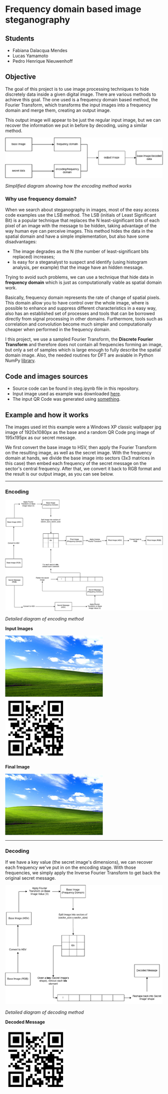 # Frequency domain based image steganography

## Students

- Fabiana Dalacqua Mendes
- Lucas Yamamoto
- Pedro Henrique Nieuwenhoff

## Objective

The goal of this project is to use image processing techniques to hide discretely data inside a given digital image. There are various methods to achieve this goal. The one used is a frequency domain based method, the Fourier Transform, which transforms the input images into a frequency domain and merge them, creating an output image.

This output image will appear to be just the regular input image, but we can recover the information we put in before by decoding, using a similar method.

![Steganography Simplified Diagram](./diagrams/diagram_simplified.png)

*Simplified diagram showing how the encoding method works*

### Why use frequency domain?

When we search about steganography in images, most of the easy access code examples use the LSB method. The LSB (initials of Least Significant Bit) is a popular technique that replaces the N least-significant bits of each pixel of an image with the message to be hidden, taking advantage of the way human eye can perceive images. This method hides the data in the spatial domain and have a simple implementation, but also have some disadvantages:

- The image degrades as the N (the number of least-significant bits replaced) increases;
- Is easy for a steganalyst to suspect and identify (using histogram analysis, per example) that the image have an hidden message.

Trying to avoid such problems, we can use a technique that hide data in **frequency domain** which is just as computationally viable as spatial domain work.

Basically, frequency domain represents the rate of change of spatial pixels. This domain allow you to have control over the whole image, where is possible to enhance and suppress different characteristics in a easy way, also has an established set of processes and tools that can be borrowed directly from signal processing in other domains. Furthermore, tools such as correlation and convolution become much simpler and computationally cheaper when performed in the frequency domain.

I this project, we use a sampled Fourier Transform, the **Discrete Fourier Transform** and therefore does not contain all frequencies forming an image, but only a set of samples which is large enough to fully describe the spatial domain image. Also, the needed routines for DFT are avaiable in Python NumPy [library](https://numpy.org/doc/stable/reference/routines.fft.html).

## Code and images sources

- Source code can be found in steg.ipynb file in this repository.
- Input image used as example was downloaded [here](https://wallpapercave.com/w/wp2754860).
- The input QR Code was generated using [something](http://google.com).

## Example and how it works

The images used int this example were a Windows XP classic wallpaper jpg image of 1920x1080px as the base and a random QR Code png image of 195x195px as our secret message.

We first convert the base image to HSV, then apply the Fourier Transform on the resulting image, as well as the secret image. With the frequency domain at hands, we divide the base image into sectors (3x3 matrices in this case) then embed each frequency of the secret message on the sector's central frequency. After that, we convert it back to RGB format and the result is our output image, as you can see below.

---

### Encoding

![Encoding Method Diagram](./diagrams/diagram_encoding.png)

*Detailed diagram of encoding method*

**Input Images**

<p float="left">
  <img src="https://github.com/npdr/steganography-fp/blob/main/images/input_windows.jpg" height="195">
  <img src="https://github.com/npdr/steganography-fp/blob/main/images/input_qr.png">
<p>

**Final Image**
  
<img src="https://github.com/npdr/steganography-fp/blob/main/images/output_encoded.png" height="195">

---

### Decoding

If we have a key value (the secret image's dimensions), we can recover each frequency we've put in on the encoding stage. With those frequencies, we simply apply the Inverse Fourier Transform to get back the original secret message.

![Decoding Method Diagram](./diagrams/diagram_decoding.png)

*Detailed diagram of decoding method*

**Decoded Message**

![Decoded Message Image](./images/decoded_first1.png)
